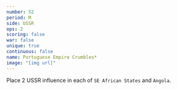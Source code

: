 ```yaml
---
number: 52
period: M
side: USSR
ops: 2
scoring: false
war: false
unique: true
continuous: false
name: Portuguese Empire Crumbles*
image: "[img url]"
---
```

Place 2 USSR influence in each of `SE African States` and `Angola`.
